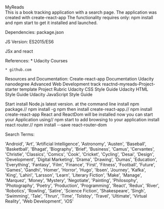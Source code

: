 MyReads       
This is a book tracking application with a search page. The application was created with create-react-app The functionality requires only: npm install and npm start to get it installed and launched.

Dependencies: package.json

JS Version: ES2015/ES6

JSx and react

References: * Udacity Courses

    * github.com
Resources and Documentation:
Create-react-app Documentation Udacity nanodegree Advanced Web Development track reactnd-myreads-Project-starter template Project Rubric Udacity CSS Style Guide Udacity HTML Style Guide Udacity JavaScript Style Guide

Start install Node.js latest version. at the command line install npm package.// npm install -g npm then install create-react-app.// npm install create-react-app React and ReactDom will be installed now you can start your Application using// npm start to add browsing to your application install react router.// npm install --save react-router-dom

Search Terms:

'Android', 'Art', 'Artificial Intelligence', 'Astronomy', 'Austen', 'Baseball', 'Basketball', 'Bhagat', 'Biography', 'Brief', 'Business', 'Camus', 'Cervantes', 'Christie', 'Classics', 'Comics', 'Cook', 'Cricket', 'Cycling', 'Desai', 'Design', 'Development', 'Digital Marketing', 'Drama', 'Drawing', 'Dumas', 'Education', 'Everything', 'Fantasy', 'Film', 'Finance', 'First', 'Fitness', 'Football', 'Future', 'Games', 'Gandhi', 'Homer', 'Horror', 'Hugo', 'Ibsen', 'Journey', 'Kafka', 'King', 'Lahiri', 'Larsson', 'Learn', 'Literary Fiction', 'Make', 'Manage', 'Marquez', 'Money', 'Mystery', 'Negotiate', 'Painting', 'Philosophy', 'Photography', 'Poetry', 'Production', 'Programming', 'React', 'Redux', 'River', 'Robotics', 'Rowling', 'Satire', 'Science Fiction', 'Shakespeare', 'Singh', 'Swimming', 'Tale', 'Thrun', 'Time', 'Tolstoy', 'Travel', 'Ultimate', 'Virtual Reality', 'Web Development', 'iOS'
